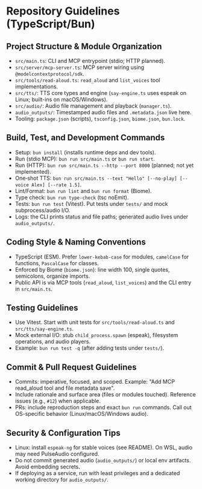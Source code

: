 # Repository Guidelines (TypeScript/Bun)

## Project Structure & Module Organization
- `src/main.ts`: CLI and MCP entrypoint (stdio; HTTP planned).
- `src/server/mcp-server.ts`: MCP server wiring using `@modelcontextprotocol/sdk`.
- `src/tools/read-aloud.ts`: `read_aloud` and `list_voices` tool implementations.
- `src/tts/`: TTS core types and engine (`say-engine.ts` uses espeak on Linux; built-ins on macOS/Windows).
- `src/audio/`: Audio file management and playback (`manager.ts`).
- `audio_outputs/`: Timestamped audio files and `.metadata.json` live here.
- Tooling: `package.json` (scripts), `tsconfig.json`, `biome.json`, `bun.lock`.

## Build, Test, and Development Commands
- Setup: `bun install` (installs runtime deps and dev tools).
- Run (stdio MCP): `bun run src/main.ts` or `bun run start`.
- Run (HTTP): `bun run src/main.ts --http --port 8000` (planned; not yet implemented).
- One‑shot TTS: `bun run src/main.ts --text "Hello" [--no-play] [--voice Alex] [--rate 1.5]`.
- Lint/Format: `bun run lint` and `bun run format` (Biome).
- Type check: `bun run type-check` (tsc noEmit).
- Tests: `bun run test` (Vitest). Put tests under `tests/` and mock subprocess/audio I/O.
- Logs: the CLI prints status and file paths; generated audio lives under `audio_outputs/`.

## Coding Style & Naming Conventions
- TypeScript (ESM). Prefer `lower-kebab-case` for modules, `camelCase` for functions, `PascalCase` for classes.
- Enforced by Biome (`biome.json`): line width 100, single quotes, semicolons, organize imports.
- Public API is via MCP tools (`read_aloud`, `list_voices`) and the CLI entry in `src/main.ts`.

## Testing Guidelines
- Use Vitest. Start with unit tests for `src/tools/read-aloud.ts` and `src/tts/say-engine.ts`.
- Mock external I/O: stub `child_process.spawn` (espeak), filesystem operations, and audio players.
- Example: `bun run test -q` (after adding tests under `tests/`).

## Commit & Pull Request Guidelines
- Commits: imperative, focused, and scoped. Example: "Add MCP read_aloud tool and file metadata save".
- Include rationale and surface area (files or modules touched). Reference issues (e.g., `#12`) when applicable.
- PRs: include reproduction steps and exact `bun run` commands. Call out OS-specific behavior (Linux/macOS/Windows audio).

## Security & Configuration Tips
- Linux: install `espeak-ng` for stable voices (see README). On WSL, audio may need PulseAudio configured.
- Do not commit generated audio (`audio_outputs/`) or local env artifacts. Avoid embedding secrets.
- If deploying as a service, run with least privileges and a dedicated working directory for `audio_outputs/`.

